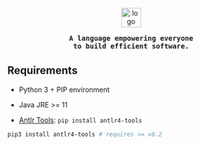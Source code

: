 <!--suppress HtmlDeprecatedAttribute -->

<p align="center">
  <img 
    src="https://user-images.githubusercontent.com/46062972/188414800-ac3d6bba-639a-41e7-8f46-c975c838fde1.png" 
    height="40px"
    alt="logo"
  />
</p>
<p align="center">
    <samp><b>
     A language empowering everyone <br>
     to build efficient software.
    </b></samp>
</p>

## Requirements

- Python 3 + PIP environment
- Java JRE >= 11

- [Antlr Tools](https://github.com/antlr/antlr4-tools): `pip install antlr4-tools`
```bash
pip3 install antlr4-tools # requires >= v0.2
```